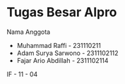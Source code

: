 # Tugas Besar Alpro

Nama Anggota
- Muhammad Raffi - 231110211
- Adam Surya Sarwono - 2311102112
- Fajar Ario Abdillah - 2311102114

IF - 11 - 04
